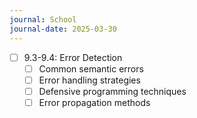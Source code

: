 ```yaml
---
journal: School
journal-date: 2025-03-30
---
```

- [ ] 9.3-9.4: Error Detection
	- [ ]  Common semantic errors
	- [ ]  Error handling strategies
	- [ ]  Defensive programming techniques
	- [ ]  Error propagation methods